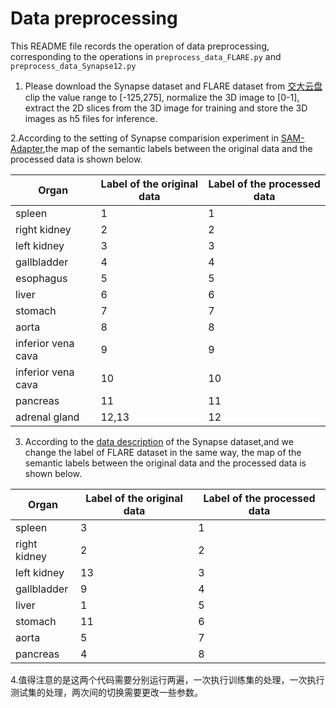 # Data preprocessing
This README file records the operation of data preprocessing, corresponding to the operations in `preprocess_data_FLARE.py` and `preprocess_data_Synapse12.py`
1. Please download the Synapse dataset and FLARE dataset from [交大云盘](https://jbox.sjtu.edu.cn/l/q1hgrW) clip the value range to \[-125,275\], normalize the 3D image to \[0-1\], extract the 2D slices from the 3D image for training and store the 3D images as h5 files for inference.

2.According to the setting of Synapse comparision experiment in [SAM-Adapter](https://github.com/tianrun-chen/SAM-Adapter-PyTorch),the map of the semantic labels between the original data and the processed data is shown below.

Organ | Label of the original data | Label of the processed data
------------ | -------------|----
spleen | 1 | 1
right kidney| 2 | 2
left kidney| 3 | 3
gallbladder| 4 | 4
esophagus| 5 | 5
liver| 6 | 6
stomach| 7 | 7
aorta| 8 | 8
inferior vena cava| 9 | 9
inferior vena cava| 10 | 10
pancreas| 11 | 11
adrenal gland| 12,13 |12

3. According to the [data description](https://www.synapse.org/#!Synapse:syn3193805/wiki/217789) of the Synapse dataset,and we change the label of FLARE dataset in the same way, the map of the semantic labels between the original data and the processed data is shown below.

Organ | Label of the original data | Label of the processed data
------------ | -------------|----
spleen | 3 | 1
right kidney | 2 | 2
left kidney | 13 | 3
gallbladder | 9 | 4
liver | 1 | 5
stomach | 11 | 6
aorta | 5 | 7
pancreas | 4 | 8

4.值得注意的是这两个代码需要分别运行两遍，一次执行训练集的处理，一次执行测试集的处理，两次间的切换需要更改一些参数。

